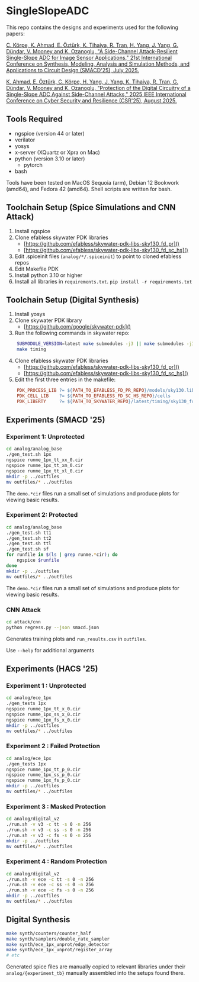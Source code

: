 # SingleSlopeADC

This repo contains the designs and experiments used for the following papers:

[C. Körpe, K. Ahmad, E. Öztürk, K. Tihaiya, R. Tran, H. Yang, J. Yang, G. Dündar, V. Mooney and K. Ozanoglu, "A Side-Channel Attack-Resilient Single-Slope ADC for Image Sensor Applications," 21st International Conference on Synthesis, Modeling, Analysis and Simulation Methods, and Applications to Circuit Design (SMACD'25), July 2025.](https://xplorestaging.ieee.org/document/11092095/)

[K. Ahmad, E. Öztürk, C. Körpe, H. Yang, J. Yang, K. Tihaiya, R. Tran, G. Dündar, V. Mooney and K. Ozanoglu, "Protection of the Digital Circuitry of a Single-Slope ADC Against Side-Channel Attacks," 2025 IEEE International Conference on Cyber Security and Resilience (CSR'25), August 2025.](https://xplorestaging.ieee.org/document/11130145)

## Tools Required
- ngspice (version 44 or later)
- verilator
- yosys
- x-server (XQuartz or Xpra on Mac)
- python (version 3.10 or later)
  - pytorch
- bash

Tools have been tested on MacOS Sequoia (arm), Debian 12 Bookwork (amd64), and Fedora 42 (amd64). Shell scripts are written for bash.

## Toolchain Setup (Spice Simulations and CNN Attack)

1. Install ngspice 
2. Clone efabless skywater PDK libraries
    - [https://github.com/efabless/skywater-pdk-libs-sky130_fd_pr]()
    - [https://github.com/efabless/skywater-pdk-libs-sky130_fd_sc_hs]() 
3. Edit .spiceinit files (`analog/*/.spiceinit`) to point to cloned efabless repos
4. Edit Makefile PDK
6. Install python 3.10 or higher
7. Install all libraries in `requirements.txt`. 
   `pip install -r requirements.txt`

## Toolchain Setup (Digital Synthesis)

1. Install yosys
2. Clone skywater PDK library
    - [https://github.com/google/skywater-pdk]()
3. Run the following commands in skywater repo:
```bash
    SUBMODULE_VERSION=latest make submodules -j3 || make submodules -j1
    make timing
```
4. Clone efabless skywater PDK libraries
    - [https://github.com/efabless/skywater-pdk-libs-sky130_fd_pr]()
    - [https://github.com/efabless/skywater-pdk-libs-sky130_fd_sc_hs]() 
5. Edit the first three entries in the makefile:
```Makefile
    PDK_PROCESS_LIB	?= ${PATH_TO_EFABLESS_FD_PR_REPO}/models/sky130.lib.spice
    PDK_CELL_LIB 	?= ${PATH_TO_EFABLESS_FD_SC_HS_REPO}/cells
    PDK_LIBERTY     ?= ${PATH_TO_SKYWATER_REPO}/latest/timing/sky130_fd_sc_hs__tt_025C_1v50.lib
```

## Experiments (SMACD '25)

### Experiment 1: Unprotected

```bash
cd analog/analog_base
./gen_test.sh 1px
ngspice runme_1px_tt_xx_0.cir
ngspice runme_1px_tt_xm_0.cir
ngspice runme_1px_tt_xl_0.cir
mkdir -p ../outfiles
mv outfiles/* ../outfiles
```

The `demo.*cir` files run a small set of simulations and produce plots for viewing basic results.

### Experiment 2: Protected

```bash
cd analog/analog_base
./gen_test.sh tt1
./gen_test.sh tt2
./gen_test.sh ttl
./gen_test.sh sf
for runfile in $(ls | grep runme.*cir); do
    ngspice $runfile
done
mkdir -p ../outfiles
mv outfiles/* ../outfiles
```

The `demo.*cir` files run a small set of simulations and produce plots for viewing basic results.

### CNN Attack

```bash
cd attack/cnn
python regress.py --json smacd.json
```

Generates training plots and `run_results.csv` in `outfiles`.

Use `--help` for additional arguments

## Experiments (HACS  '25)

### Experiment 1 : Unprotected

```bash
cd analog/ece_1px
./gen_tests 1px
ngspice runme_1px_tt_x_0.cir
ngspice runme_1px_ss_x_0.cir
ngspice runme_1px_fs_x_0.cir
mkdir -p ../outfiles
mv outfiles/* ../outfiles
```

### Experiment 2 : Failed Protection

```bash
cd analog/ece_1px
./gen_tests 1px
ngspice runme_1px_tt_p_0.cir
ngspice runme_1px_ss_p_0.cir
ngspice runme_1px_fs_p_0.cir
mkdir -p ../outfiles
mv outfiles/* ../outfiles
```

### Experiment 3 : Masked Protection

```bash
cd analog/digital_v2
./run.sh -v v3 -c tt -s 0 -n 256
./run.sh -v v3 -c ss -s 0 -n 256
./run.sh -v v3 -c fs -s 0 -n 256
mkdir -p ../outfiles
mv outfiles/* ../outfiles
```

### Experiment 4 : Random Protection

```bash
cd analog/digital_v2
./run.sh -v ece -c tt -s 0 -n 256
./run.sh -v ece -c ss -s 0 -n 256
./run.sh -v ece -c fs -s 0 -n 256
mkdir -p ../outfiles
mv outfiles/* ../outfiles
```

## Digital Synthesis

```bash
make synth/counters/counter_half
make synth/samplers/double_rate_sampler
make synth/ece_1px_unprot/edge_detector
make synth/ece_1px_unprot/register_array
# etc
```

Generated spice files are manually copied to relevant libraries under their `analog/{experiment_tb}` manually assembled into the setups found there.

